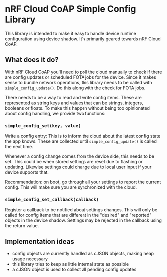 # nRF Cloud CoAP Simple Config Library

This library is intended to make it easy to handle device runtime configuration using device shadow.
It's primarily geared towards nRF Cloud CoAP.

## What does it do?

With nRF Cloud CoAP you'll need to poll the cloud manually to check if there are config updates
or scheduled FOTA jobs for the device. Since it makes sense to bundle network operations, this library
needs to be called with `simple_config_update()`. Do this along with the check for FOTA jobs.

There needs to be a way to read and write config items. These are represented as string keys and values that can be strings, integers, booleans or floats.
To make this happen without being too opinionated about config handling, we provide two functions:
### `simple_config_set(key, value)`
Write a config entry: This is to inform the cloud about the latest config state the app knows.
These are collected until `simple_config_update()` is called the next time.

Whenever a config change comes from the device side, this needs to be set.
This could be when stored settings are reset due to flashing or updating.
Likewise settings could change due to local user input if your device supports that.

Recommendation: on boot, go through all your settings to report the current config.
This will make sure you are synchronized with the cloud.

### `simple_config_set_callback(callback)`
Register a callback to be notified about settings changes.
This will only be called for config items that are different in the "desired" and "reported" objects in the device shadow.
Settings may be rejected in the callback using the return value.

## Implementation ideas

* config objects are currently handled as cJSON objects, making heap usage necessary
* this library tries to keep as little internal state as possible
* a cJSON object is used to collect all pending config updates

